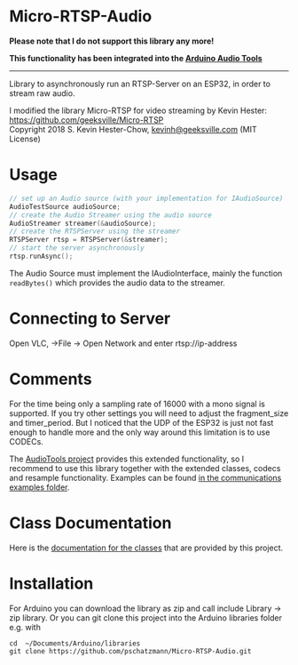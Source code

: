 # Micro-RTSP-Audio

__Please note that I do not support this library any more!__

__This functionality has been integrated into the [Arduino Audio Tools](https://github.com/pschatzmann/arduino-audio-tools)__

-----------------------------------------------------------

Library to asynchronously run an RTSP-Server on an ESP32, in order to stream raw audio.

I modified the library Micro-RTSP for video streaming by Kevin Hester: https://github.com/geeksville/Micro-RTSP<br>
Copyright 2018 S. Kevin Hester-Chow, kevinh@geeksville.com (MIT License)

# Usage 

```C++
// set up an Audio source (with your implementation for IAudioSource)
AudioTestSource audioSource; 
// create the Audio Streamer using the audio source
AudioStreamer streamer(&audioSource);    
// create the RTSPServer using the streamer
RTSPServer rtsp = RTSPServer(&streamer);
// start the server asynchronously 
rtsp.runAsync();
```

The Audio Source must implement the IAudioInterface, mainly the function `readBytes()` which provides the audio data to the streamer.

# Connecting to Server

Open VLC, ->File -> Open Network and enter rtsp://ip-address

# Comments

For the time being only a sampling rate of 16000 with a mono signal is supported. If you try other settings you will need to adjust the fragment_size and timer_period. But I noticed that the UDP of the ESP32 is just not fast enough to handle more and the only way around this limitation is to use CODECs.

The [AudioTools project](https://github.com/pschatzmann/arduino-audio-tools) provides this extended functionality, so I recommend to use this library together with the extended classes, codecs and resample functionality. Examples can be found [in the communications examples folder](https://github.com/pschatzmann/arduino-audio-tools/tree/main/examples/examples-communication/rtsp).

# Class Documentation

Here is the [documentation for the classes](https://pschatzmann.github.io/Micro-RTSP-Audio/docs/html/annotated.html) that are provided by this project. 

# Installation

For Arduino you can download the library as zip and call include Library -> zip library. Or you can git clone this project into the Arduino libraries folder e.g. with

```
cd  ~/Documents/Arduino/libraries
git clone https://github.com/pschatzmann/Micro-RTSP-Audio.git
```
